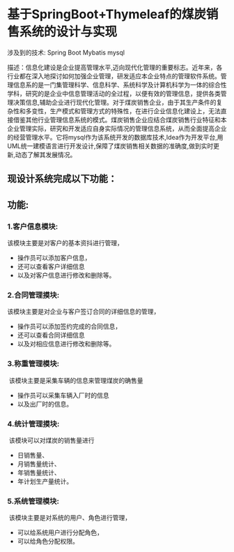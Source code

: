 # 基于SpringBoot+Thymeleaf的煤炭销售系统的设计与实现

涉及到的技术: Spring Boot Mybatis mysql

描述：信息化建设是企业提高管理水平,迈向现代化管理的重要标志。近年来，各行业都在深入地探讨如何加强企业管理，研发适应本企业特点的管理软件系统。管理信息系的是一门集管理科学、信息科学、系统科学及计算机科学为一体的综合性学科，研究的是企业中信息管理活动的全过程，以便有效的管理信息，提供各类管理决策信息,辅助企业进行现代化管理。对于煤炭销售企业，由于其生产条件的复杂性和多变性，生产模式和管理方式的特殊性，在进行企业信息化建设上，无法直接借鉴其他行业管理信息系统的模式。煤炭销售企业应结合煤炭销售行业特征和本企业管理实际，研究和开发适应自身实际情况的管理信息系统，从而全面提高企业的经营管理水平。它将mysql作为该系统开发的数据库技术,Idea作为开发平台,用UML统一建模语言进行开发设计,保障了煤炭销售相关数据的准确度,做到实时更新,动态了解其发展情况。

## 现设计系统完成以下功能：

## 功能:

### 1.客户信息模块:

该模块主要是对客户的基本资抖进行管理，

- 操作员可以添加客户信息，
- 还可以查看客户详细信息
- 以及对客户信息进行修改和删除等。

### 2.合同管理摸块:

该模块主要是对企业与客户签订合同的详细信息的管理，

- 操作员可以添加签约完成的合同信息，
- 还可以查看合同详细信息
- 以及对相应信息进行修改和删除等。

### 3.称重管理模块:

​	该模块主要是采集车辆的信息来管理煤炭的确售量

- 操作员可以采集车辆入厂时的信息
- 以及出厂时的信息。

### 4.统计管理摸块:

​	该模块可以对煤炭的销售量进行

- 日销售量、
- 月销售量统计、
- 年销售量统计、
- 年计划生产量统计。

### 5.系统管理模块:

​	该模块主要是对系统的用户、角色进行管理，

- 可以给系统用户进行分配角色，
- 可以给角色分配权限。